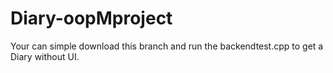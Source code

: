 # Diary-oopMproject
Your can simple download this branch and run the backendtest.cpp to get a Diary without UI.

